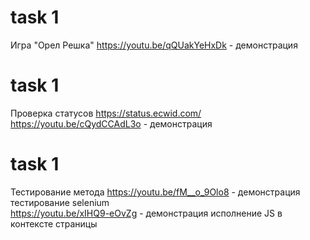 # task 1
Игра "Орел Решка"
https://youtu.be/qQUakYeHxDk - демонстрация

# task 1
Проверка статусов https://status.ecwid.com/
https://youtu.be/cQydCCAdL3o - демонстрация

# task 1
Тестирование метода
https://youtu.be/fM__o_9Olo8 - демонстрация тестирование selenium                   
https://youtu.be/xIHQ9-eOvZg - демонстрация исполнение JS в контексте страницы 
